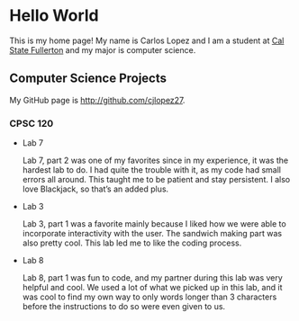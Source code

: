 # Hello World

This is my home page! My name is Carlos Lopez and I am a student at [Cal State Fullerton](http://www.fullerton.edu/) and my major is computer science.

## Computer Science Projects

My GitHub page is http://github.com/cjlopez27.

### CPSC 120

* Lab 7

    Lab 7, part 2 was one of my favorites since in my experience, it was the hardest lab to do. I had quite the trouble with it, as my code had small errors all around. This taught me to be patient and stay persistent. I also love Blackjack, so that’s an added plus.

* Lab 3
    
   Lab 3, part 1 was a favorite mainly because I liked how we were able to incorporate interactivity with the user. The sandwich making part was also pretty cool. This lab led me to like the coding process.

* Lab 8 

    Lab 8, part 1 was fun to code, and my partner during this lab was very helpful and cool. We used a lot of what we picked up in this lab, and it was cool to find my own way to only words longer than 3 characters before the instructions to do so were even given to us.